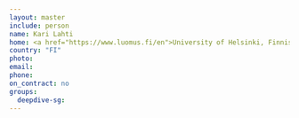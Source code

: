```yaml
---
layout: master
include: person
name: Kari Lahti
home: <a href="https://www.luomus.fi/en">University of Helsinki, Finnish Museum of Natural History</a>
country: "FI"
photo:
email:
phone:
on_contract: no
groups:
  deepdive-sg:
---
```

